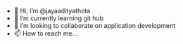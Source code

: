 - 👋 Hi, I’m @jayaadityathota
- 🌱 I’m currently learning git hub
- 💞️ I’m looking to collaborate on application development
- 📫 How to reach me...

<!---
jayaadityathota/jayaadityathota is a ✨ special ✨ repository because its `README.md` (this file) appears on your GitHub profile.
You can click the Preview link to take a look at your changes.
--->

